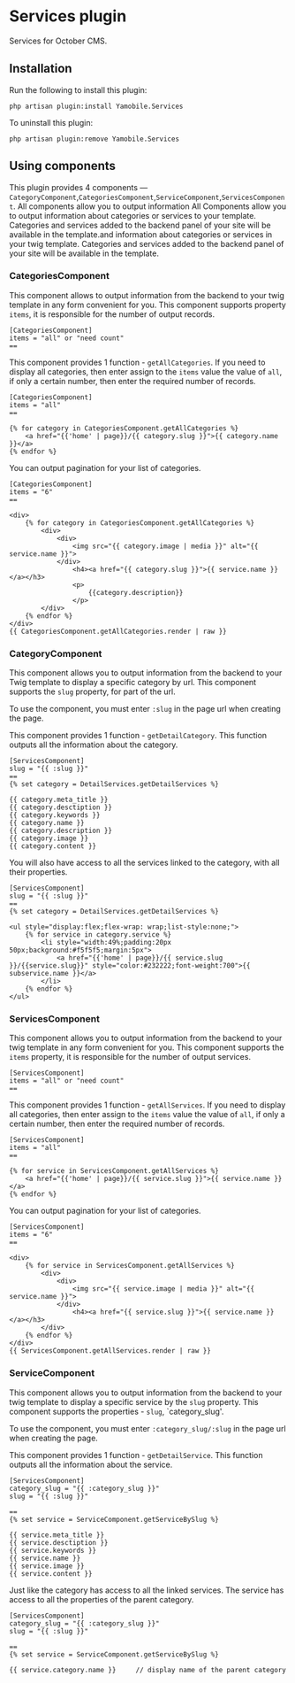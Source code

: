 # Services plugin

Services for October CMS.

## Installation

Run the following to install this plugin:

```
php artisan plugin:install Yamobile.Services
```

To uninstall this plugin:

```
php artisan plugin:remove Yamobile.Services
```

## Using components

This plugin provides 4 components — `CategoryComponent`,`CategoriesComponent`,`ServiceComponent`,`ServicesComponent`.
All components allow you to output information All Components allow you to output information about categories or services to your template. Categories and services added to the backend panel of your site will be available in the template.and information about categories or services in your twig template. Categories and services added to the backend panel of your site will be available in the template.


### CategoriesComponent

This component allows to output information from the backend to your twig template in any form convenient for you. This component supports property `items`, it is responsible for the number of output records. 

```Twig
[CategoriesComponent]
items = "all" or "need count"
==

```

This component provides 1 function - `getAllCategories`. If you need to display all categories, then enter assign to the `items` value the value of `all`, if only a certain number, then enter the required number of records.

```Twig
[CategoriesComponent]
items = "all"
==

{% for category in CategoriesComponent.getAllCategories %}
    <a href="{{'home' | page}}/{{ category.slug }}">{{ category.name }}</a>
{% endfor %}

```
You can output pagination for your list of categories.

```
[CategoriesComponent]
items = "6"
==

<div>
    {% for category in CategoriesComponent.getAllCategories %}
        <div>
            <div>
                <img src="{{ category.image | media }}" alt="{{ service.name }}">
            </div>
                <h4><a href="{{ category.slug }}">{{ service.name }}</a></h3>
                <p>
                    {{category.description}}
                </p>
        </div>
    {% endfor %}
</div>
{{ CategoriesComponent.getAllCategories.render | raw }}
```

### CategoryComponent

This component allows you to output information from the backend to your Twig template to display a specific category by url. This component supports the `slug` property, for part of the url.

To use the component, you must enter `:slug` in the page url when creating the page.

This component provides 1 function - `getDetailCategory`. This function outputs all the information about the category.


```Twig
[ServicesComponent]
slug = "{{ :slug }}"
==
{% set category = DetailServices.getDetailServices %}

{{ category.meta_title }}
{{ category.desctiption }}
{{ category.keywords }}
{{ category.name }}
{{ category.description }}
{{ category.image }}
{{ category.content }}

```
You will also have access to all the services linked to the category, with all their properties.

```Twig
[ServicesComponent]
slug = "{{ :slug }}"
==
{% set category = DetailServices.getDetailServices %}

<ul style="display:flex;flex-wrap: wrap;list-style:none;">
    {% for service in category.service %}
        <li style="width:49%;padding:20px 50px;background:#f5f5f5;margin:5px">
            <a href="{{'home' | page}}/{{ service.slug }}/{{service.slug}}" style="color:#232222;font-weight:700">{{ subservice.name }}</a>
        </li>
    {% endfor %}
</ul>

```

### ServicesComponent

This component allows you to output information from the backend to your twig template in any form convenient for you. This component supports the `items` property, it is responsible for the number of output services.

```Twig
[ServicesComponent]
items = "all" or "need count"
==

```

This component provides 1 function - `getAllServices`. If you need to display all categories, then enter assign to the `items` value the value of `all`, if only a certain number, then enter the required number of records.

```Twig
[ServicesComponent]
items = "all"
==

{% for service in ServicesComponent.getAllServices %}
    <a href="{{'home' | page}}/{{ service.slug }}">{{ service.name }}</a>
{% endfor %}

```


You can output pagination for your list of categories.

```
[ServicesComponent]
items = "6"
==

<div>
    {% for service in ServicesComponent.getAllServices %}
        <div>
            <div>
                <img src="{{ service.image | media }}" alt="{{ service.name }}">
            </div>
                <h4><a href="{{ service.slug }}">{{ service.name }}</a></h3>
        </div>
    {% endfor %}
</div>
{{ ServicesComponent.getAllServices.render | raw }}
```

### ServiceComponent


This component allows you to output information from the backend to your twig template to display a specific service by the `slug` property. This component supports the properties - `slug`, `category_slug'.

To use the component, you must enter `:category_slug/:slug` in the page url when creating the page.

This component provides 1 function - `getDetailService`. This function outputs all the information about the service.

```Twig
[ServicesComponent]
category_slug = "{{ :category_slug }}"
slug = "{{ :slug }}"

==
{% set service = ServiceComponent.getServiceBySlug %}

{{ service.meta_title }}
{{ service.desctiption }}
{{ service.keywords }}
{{ service.name }}
{{ service.image }}
{{ service.content }}

```
Just like the category has access to all the linked services. The service has access to all the properties of the parent category.

```Twig
[ServicesComponent]
category_slug = "{{ :category_slug }}"
slug = "{{ :slug }}"

==
{% set service = ServiceComponent.getServiceBySlug %}

{{ service.category.name }}     // display name of the parent category


```